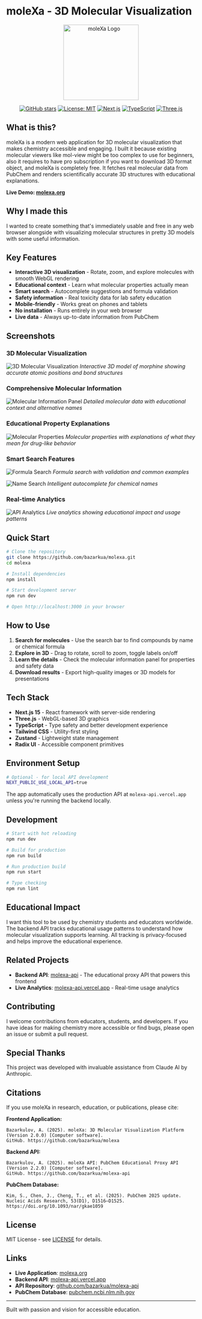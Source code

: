 # moleXa - 3D Molecular Visualization

<div align="center">
  <img src="./public/mox_logo.png" alt="moleXa Logo" width="200"/>
  
  [![GitHub stars](https://img.shields.io/github/stars/bazarkua/molexa?style=social)](https://github.com/bazarkua/molexa/stargazers)
  [![License: MIT](https://img.shields.io/badge/License-MIT-yellow.svg)](https://opensource.org/licenses/MIT)
  [![Next.js](https://img.shields.io/badge/Next.js-15.3.4-black)](https://nextjs.org/)
  [![TypeScript](https://img.shields.io/badge/TypeScript-5+-blue)](https://www.typescriptlang.org/)
  [![Three.js](https://img.shields.io/badge/Three.js-latest-green)](https://threejs.org/)
</div>

## What is this?

moleXa is a modern web application for 3D molecular visualization that makes chemistry accessible and engaging. I built it because existing molecular viewers like mol-view might be too complex to use for beginners, also it requires to have pro subscription if you want to download 3D format object, and moleXa is completely free. It fetches real molecular data from PubChem and renders scientifically accurate 3D structures with educational explanations.

**Live Demo: [molexa.org](https://molexa.org)**

## Why I made this

I wanted to create something that's immediately usable and free in any web browser alongside with visualizing molecular structures in pretty 3D models with some useful information.

## Key Features

- **Interactive 3D visualization** - Rotate, zoom, and explore molecules with smooth WebGL rendering
- **Educational context** - Learn what molecular properties actually mean
- **Smart search** - Autocomplete suggestions and formula validation
- **Safety information** - Real toxicity data for lab safety education
- **Mobile-friendly** - Works great on phones and tablets
- **No installation** - Runs entirely in your web browser
- **Live data** - Always up-to-date information from PubChem

## Screenshots

### 3D Molecular Visualization
![3D Molecular Visualization](./docs/screenshots/main-interface.png)
*Interactive 3D model of morphine showing accurate atomic positions and bond structures*

### Comprehensive Molecular Information
![Molecular Information Panel](./docs/screenshots/educational-panel.png)
*Detailed molecular data with educational context and alternative names*

### Educational Property Explanations
![Molecular Properties](./docs/screenshots/educational-panel-properties.png)
*Molecular properties with explanations of what they mean for drug-like behavior*

### Smart Search Features
![Formula Search](./docs/screenshots/search-interface-formula.png)
*Formula search with validation and common examples*

![Name Search](./docs/screenshots/search-interface.png)
*Intelligent autocomplete for chemical names*

### Real-time Analytics
![API Analytics](./docs/screenshots/analytics-dashboard.png)
*Live analytics showing educational impact and usage patterns*

## Quick Start

```bash
# Clone the repository
git clone https://github.com/bazarkua/molexa.git
cd molexa

# Install dependencies
npm install

# Start development server
npm run dev

# Open http://localhost:3000 in your browser
```

## How to Use

1. **Search for molecules** - Use the search bar to find compounds by name or chemical formula
2. **Explore in 3D** - Drag to rotate, scroll to zoom, toggle labels on/off
3. **Learn the details** - Check the molecular information panel for properties and safety data
4. **Download results** - Export high-quality images or 3D models for presentations

## Tech Stack

- **Next.js 15** - React framework with server-side rendering
- **Three.js** - WebGL-based 3D graphics
- **TypeScript** - Type safety and better development experience
- **Tailwind CSS** - Utility-first styling
- **Zustand** - Lightweight state management
- **Radix UI** - Accessible component primitives

## Environment Setup

```bash
# Optional - for local API development
NEXT_PUBLIC_USE_LOCAL_API=true
```

The app automatically uses the production API at `molexa-api.vercel.app` unless you're running the backend locally.

## Development

```bash
# Start with hot reloading
npm run dev

# Build for production
npm run build

# Run production build
npm run start

# Type checking
npm run lint
```

## Educational Impact

I want this tool to be used by chemistry students and educators worldwide. The backend API tracks educational usage patterns to understand how molecular visualization supports learning. All tracking is privacy-focused and helps improve the educational experience.

## Related Projects

- **Backend API**: [molexa-api](https://github.com/bazarkua/molexa-api) - The educational proxy API that powers this frontend
- **Live Analytics**: [molexa-api.vercel.app](https://molexa-api.vercel.app) - Real-time usage analytics

## Contributing

I welcome contributions from educators, students, and developers. If you have ideas for making chemistry more accessible or find bugs, please open an issue or submit a pull request.

## Special Thanks
This project was developed with invaluable assistance from Claude AI by Anthropic.

## Citations

If you use moleXa in research, education, or publications, please cite:

**Frontend Application:**
```
Bazarkulov, A. (2025). moleXa: 3D Molecular Visualization Platform (Version 2.0.0) [Computer software]. 
GitHub. https://github.com/bazarkua/molexa
```

**Backend API:**
```
Bazarkulov, A. (2025). moleXa API: PubChem Educational Proxy API (Version 2.2.0) [Computer software]. 
GitHub. https://github.com/bazarkua/molexa-api
```

**PubChem Database:**
```
Kim, S., Chen, J., Cheng, T., et al. (2025). PubChem 2025 update. 
Nucleic Acids Research, 53(D1), D1516–D1525. https://doi.org/10.1093/nar/gkae1059
```

## License

MIT License - see [LICENSE](LICENSE) for details.

## Links

- **Live Application**: [molexa.org](https://molexa.org)
- **Backend API**: [molexa-api.vercel.app](https://molexa-api.vercel.app)
- **API Repository**: [github.com/bazarkua/molexa-api](https://github.com/bazarkua/molexa-api)
- **PubChem Database**: [pubchem.ncbi.nlm.nih.gov](https://pubchem.ncbi.nlm.nih.gov)

---

Built with passion and vision for accessible education.